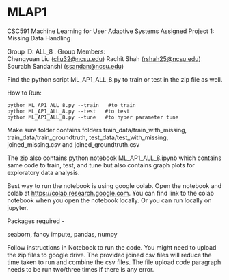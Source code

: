 # MLAP1
CSC591 Machine Learning for User Adaptive Systems Assigned Project 1: Missing Data Handling

Group ID: ALL_8 . 
Group Members:  
Chengyuan Liu (cliu32@ncsu.edu) 
Rachit Shah (rshah25@ncsu.edu)  
Sourabh Sandanshi (ssandan@ncsu.edu)  


Find the python script ML_AP1_ALL_8.py to train or test in the zip file as well.

How to Run:  
```
python ML_AP1_ALL_8.py --train   #to train
python ML_AP1_ALL_8.py --test   #to test
python ML_AP1_ALL_8.py --tune   #to hyper parameter tune
```

Make sure folder contains folders train_data/train_with_missing, train_data/train_groundtruth, test_data/test_with_missing, joined_missing.csv and joined_groundtruth.csv

The zip also contains python notebook ML_AP1_ALL_8.ipynb which contains same code to train, test, and tune but also contains graph plots for exploratory data analysis. 

Best way to run the notebook is using google colab. Open the notebook and colab at https://colab.research.google.com. You can find link to the colab notebook when you open the notebook locally. Or you can run locally on jupyter.



Packages required - 

seaborn, fancy impute, pandas, numpy



Follow instructions in Notebook to run the code. You might need to upload the zip files to google drive. The provided joined csv files will reduce the time taken to run and combine the csv files. The file upload code paragraph needs to be run two/three times if there is any error.

